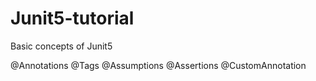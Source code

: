 # Junit5-tutorial

Basic concepts of Junit5

@Annotations
@Tags
@Assumptions
@Assertions
@CustomAnnotation
